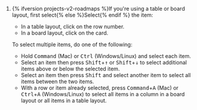 1. {% ifversion projects-v2-roadmaps %}If you're using a table or board layout, first select{% else %}Select{% endif %} the item:
     * In a table layout, click on the row number.
     * In a board layout, click on the card.

   To select multiple items, do one of the following:
   * Hold <kbd>Command</kbd> (Mac) or <kbd>Ctrl</kbd> (Windows/Linux) and select each item.
   * Select an item then press <kbd>Shift</kbd>+<kbd>↑</kbd> or <kbd>Shift</kbd>+<kbd>↓</kbd> to select additional items above or below the selected item.
   * Select an item then press <kbd>Shift</kbd> and select another item to select all items between the two items.
   * With a row or item already selected, press <kbd>Command</kbd>+<kbd>A</kbd> (Mac) or <kbd>Ctrl</kbd>+<kbd>A</kbd> (Windows/Linux) to select all items in a column in a board layout or all items in a table layout.
